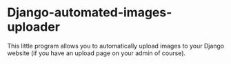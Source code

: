 # Django-automated-images-uploader
This little program allows you to automatically upload images to your Django website (if you have an upload page on your admin of course).
